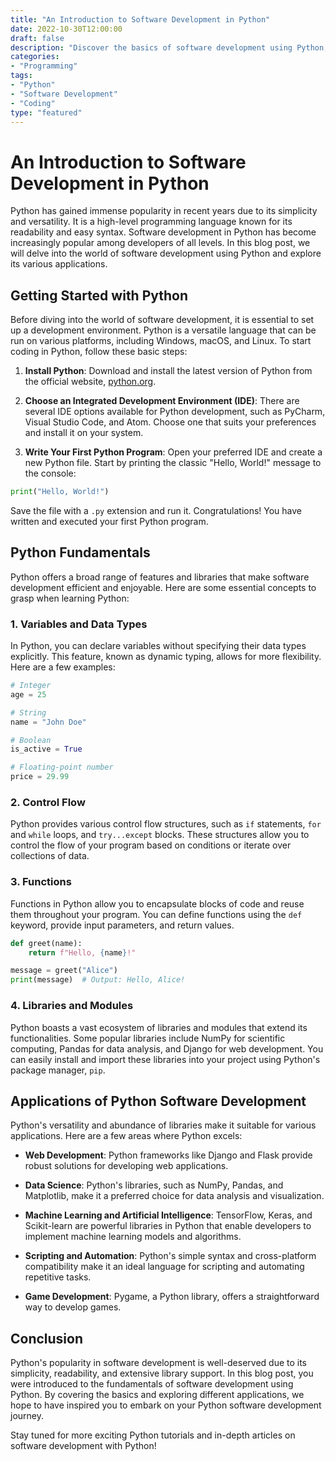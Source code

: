 ```yaml
--- 
title: "An Introduction to Software Development in Python" 
date: 2022-10-30T12:00:00 
draft: false 
description: "Discover the basics of software development using Python, one of the most popular programming languages today." 
categories: 
- "Programming" 
tags: 
- "Python" 
- "Software Development" 
- "Coding" 
type: "featured" 
--- 
```


# An Introduction to Software Development in Python

Python has gained immense popularity in recent years due to its simplicity and versatility. It is a high-level programming language known for its readability and easy syntax. Software development in Python has become increasingly popular among developers of all levels. In this blog post, we will delve into the world of software development using Python and explore its various applications.

## Getting Started with Python

Before diving into the world of software development, it is essential to set up a development environment. Python is a versatile language that can be run on various platforms, including Windows, macOS, and Linux. To start coding in Python, follow these basic steps:

1. **Install Python**: Download and install the latest version of Python from the official website, [python.org](https://www.python.org/).

2. **Choose an Integrated Development Environment (IDE)**: There are several IDE options available for Python development, such as PyCharm, Visual Studio Code, and Atom. Choose one that suits your preferences and install it on your system.

3. **Write Your First Python Program**: Open your preferred IDE and create a new Python file. Start by printing the classic "Hello, World!" message to the console:

```python
print("Hello, World!")
```

Save the file with a `.py` extension and run it. Congratulations! You have written and executed your first Python program.

## Python Fundamentals

Python offers a broad range of features and libraries that make software development efficient and enjoyable. Here are some essential concepts to grasp when learning Python:

### 1. Variables and Data Types

In Python, you can declare variables without specifying their data types explicitly. This feature, known as dynamic typing, allows for more flexibility. Here are a few examples:

```python
# Integer
age = 25

# String
name = "John Doe"

# Boolean
is_active = True

# Floating-point number
price = 29.99
```

### 2. Control Flow

Python provides various control flow structures, such as `if` statements, `for` and `while` loops, and `try...except` blocks. These structures allow you to control the flow of your program based on conditions or iterate over collections of data.

### 3. Functions

Functions in Python allow you to encapsulate blocks of code and reuse them throughout your program. You can define functions using the `def` keyword, provide input parameters, and return values.

```python
def greet(name):
    return f"Hello, {name}!"

message = greet("Alice")
print(message)  # Output: Hello, Alice!
```

### 4. Libraries and Modules

Python boasts a vast ecosystem of libraries and modules that extend its functionalities. Some popular libraries include NumPy for scientific computing, Pandas for data analysis, and Django for web development. You can easily install and import these libraries into your project using Python's package manager, `pip`.

## Applications of Python Software Development

Python's versatility and abundance of libraries make it suitable for various applications. Here are a few areas where Python excels:

- **Web Development**: Python frameworks like Django and Flask provide robust solutions for developing web applications.

- **Data Science**: Python's libraries, such as NumPy, Pandas, and Matplotlib, make it a preferred choice for data analysis and visualization.

- **Machine Learning and Artificial Intelligence**: TensorFlow, Keras, and Scikit-learn are powerful libraries in Python that enable developers to implement machine learning models and algorithms.

- **Scripting and Automation**: Python's simple syntax and cross-platform compatibility make it an ideal language for scripting and automating repetitive tasks.

- **Game Development**: Pygame, a Python library, offers a straightforward way to develop games.

## Conclusion

Python's popularity in software development is well-deserved due to its simplicity, readability, and extensive library support. In this blog post, you were introduced to the fundamentals of software development using Python. By covering the basics and exploring different applications, we hope to have inspired you to embark on your Python software development journey.

Stay tuned for more exciting Python tutorials and in-depth articles on software development with Python!
